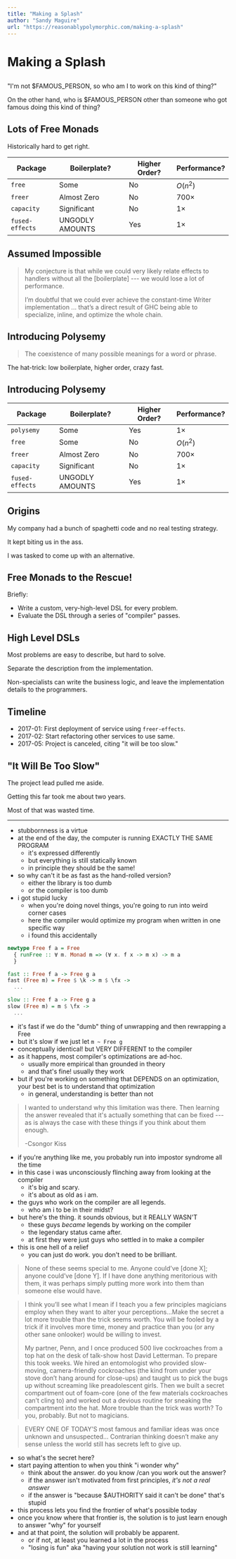 ```yaml
---
title: "Making a Splash"
author: "Sandy Maguire"
url: "https://reasonablypolymorphic.com/making-a-splash"
---
```


# Making a Splash


##

"I'm not \$FAMOUS_PERSON, so who am I to work on this kind of thing?"

On the other hand, who is \$FAMOUS_PERSON other than someone who got famous
doing this kind of thing?


## Lots of Free Monads

Historically hard to get right.

| Package         | Boilerplate?    | Higher Order? | Performance?     |
| ---------       | ------------    | ------------- | ---------------- |
| `free`          | Some            | No            | $O(n^2)$         |
| `freer`         | Almost Zero     | No            | $700 \times$     |
| `capacity`      | Significant     | No            | $1 \times$      |
| `fused-effects` | UNGODLY AMOUNTS | Yes           | $1 \times$      |


## Assumed Impossible

> My conjecture is that while we could very likely relate effects to handlers
> without all the [boilerplate] --- we would lose a lot of performance.
>
> I’m doubtful that we could ever achieve the constant-time
> Writer implementation ...  that’s a direct result of GHC being able to
> specialize, inline, and optimize the whole chain.


## Introducing Polysemy

> The coexistence of many possible meanings for a word or phrase.

The hat-trick: low boilerplate, higher order, crazy fast.


## Introducing Polysemy

| Package         | Boilerplate?    | Higher Order? | Performance?     |
| ---------       | ------------    | ------------- | ---------------- |
| `polysemy`      | Some            | Yes           | $1 \times$       |
| `free`          | Some            | No            | $O(n^2)$         |
| `freer`         | Almost Zero     | No            | $700 \times$     |
| `capacity`      | Significant     | No            | $1 \times$      |
| `fused-effects` | UNGODLY AMOUNTS | Yes           | $1 \times$      |


## Origins

My company had a bunch of spaghetti code and no real testing strategy.

It kept biting us in the ass.

I was tasked to come up with an alternative.


## Free Monads to the Rescue!

Briefly:

* Write a custom, very-high-level DSL for every problem.
* Evaluate the DSL through a series of "compiler" passes.


## High Level DSLs

Most problems are easy to describe, but hard to solve.

Separate the description from the implementation.

Non-specialists can write the business logic, and leave the implementation
details to the programmers.


## Timeline

* 2017-01: First deployment of service using `freer-effects`.
* 2017-02: Start refactoring other services to use same.
* 2017-05: Project is canceled, citing "it will be too slow."


## "It Will Be Too Slow"

The project lead pulled me aside.

Getting this far took me about two years.

Most of that was wasted time.




---

* stubbornness is a virtue
* at the end of the day, the computer is running EXACTLY THE SAME PROGRAM
    * it's expressed differently
    * but everything is still statically known
    * in principle they should be the same!
* so why can't it be as fast as the hand-rolled version?
    * either the library is too dumb
    * or the compiler is too dumb
* i got stupid lucky
    * when you're doing novel things, you're going to run into weird corner
        cases
    * here the compiler would optimize my program when written in one specific
        way
    * i found this accidentally

```haskell
newtype Free f a = Free
  { runFree :: ∀ m. Monad m => (∀ x. f x -> m x) -> m a
  }

fast :: Free f a -> Free g a
fast (Free m) = Free $ \k -> m $ \fx ->
  ...

slow :: Free f a -> Free g a
slow (Free m) = m $ \fx ->
  ...
```

* it's fast if we do the "dumb" thing of unwrapping and then rewrapping a Free
* but it's slow if we just let `m ~ Free g`
* conceptually identical! but VERY DIFFERENT to the compiler
* as it happens, most compiler's optimizations are ad-hoc.
    * usually more empirical than grounded in theory
    * and that's fine! usually they work
* but if you're working on something that DEPENDS on an optimization, your best
    bet is to understand that optimization
    * in general, understanding is better than not

> I wanted to understand why this limitation was there. Then learning the answer
> revealed that it's actually something that can be fixed --- as is always the
> case with these things if you think about them enough.
>
> -Csongor Kiss

* if you're anything like me, you probably run into impostor syndrome all the time
* in this case i was unconsciously flinching away from looking at the compiler
    * it's big and scary.
    * it's about as old as i am.
* the guys who work on the compiler are all legends.
    * who am i to be in their midst?
* but here's the thing. it sounds obvious, but it REALLY WASN'T
    * these guys _became_ legends by working on the compiler
    * the legendary status came after.
    * at first they were just guys who settled in to make a compiler
* this is one hell of a relief
    * you can just do work. you don't need to be brilliant.

> None of these seems special to me. Anyone could’ve [done X]; anyone could’ve
> [done Y]. If I have done anything meritorious with them, it was perhaps simply
> putting more work into them than someone else would have.



> I think you’ll see what I mean if I teach you a few principles magicians
> employ when they want to alter your perceptions…Make the secret a lot more
> trouble than the trick seems worth. You will be fooled by a trick if it
> involves more time, money and practice than you (or any other sane onlooker)
> would be willing to invest.
>
> My partner, Penn, and I once produced 500 live cockroaches from a top hat on
> the desk of talk-show host David Letterman. To prepare this took weeks. We
> hired an entomologist who provided slow-moving, camera-friendly cockroaches
> (the kind from under your stove don’t hang around for close-ups) and taught us
> to pick the bugs up without screaming like preadolescent girls. Then we built
> a secret compartment out of foam-core (one of the few materials cockroaches
> can’t cling to) and worked out a devious routine for sneaking the compartment
> into the hat. More trouble than the trick was worth? To you, probably. But not
> to magicians.

> EVERY ONE OF TODAY’S most famous and familiar ideas was once unknown and
> unsuspected...  Contrarian thinking doesn’t make any sense unless the world
> still has secrets left to give up.

* so what's the secret here?
* start paying attention to when you think "i wonder why"
    * think about the answer. do you know /can you work out the answer?
    * if the answer isn't motivated from first principles, *it's not a real
        answer*
    * if the answer is "because \$AUTHORITY said it can't be done" that's stupid
* this process lets you find the frontier of what's possible today
* once you know where that frontier is, the solution is to just learn enough to
    answer "why" for yourself
* and at that point, the solution will probably be apparent.
    * or if not, at least you learned a lot in the process
    * "losing is fun" aka "having your solution not work is still learning"

